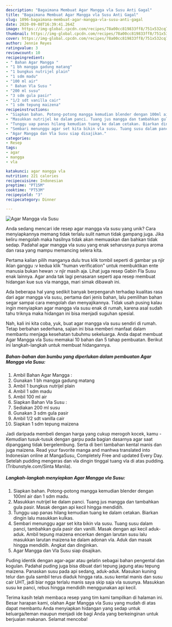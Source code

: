 ```yaml
---
description: "Bagaimana Membuat Agar Mangga vla Susu Anti Gagal"
title: "Bagaimana Membuat Agar Mangga vla Susu Anti Gagal"
slug: 1096-bagaimana-membuat-agar-mangga-vla-susu-anti-gagal
date: 2020-09-08T16:39:41.264Z
image: https://img-global.cpcdn.com/recipes/78a00cc819833ff8/751x532cq70/agar-mangga-vla-susu-foto-resep-utama.jpg
thumbnail: https://img-global.cpcdn.com/recipes/78a00cc819833ff8/751x532cq70/agar-mangga-vla-susu-foto-resep-utama.jpg
cover: https://img-global.cpcdn.com/recipes/78a00cc819833ff8/751x532cq70/agar-mangga-vla-susu-foto-resep-utama.jpg
author: Jennie Reyes
ratingvalue: 3
reviewcount: 10
recipeingredient:
- " Bahan Agar Mangga "
- "1 bh mangga gadung matang"
- "1 bungkus nutrijel plain"
- "1 sdm madu"
- "100 ml air"
- " Bahan Vla Susu "
- "200 ml susu"
- "3 sdm gula pasir"
- "1/2 sdt vanilla cair"
- "1 sdm tepung maizena"
recipeinstructions:
- "Siapkan bahan. Potong-potong mangga kemudian blender dengan 100ml air dan 1 sdm madu."
- "Masukkan nutrijel ke dalam panci. Tuang jus mangga dan tambahkan gula pasir. Masak dengan api kecil hingga mendidih."
- "Tunggu uap panas hilang kemudian tuang ke dalam cetakan. Biarkan dingin lalu masukkan kulkas."
- "Sembari menunggu agar set kita bikin vla susu. Tuang susu dalam panci, tambahkan gula pasir dan vanilli. Masak dengan api kecil aduk-aduk. Ambil tepung maizena encerkan dengan larutan susu lalu masukkan larutan maizena ke dalam adonan vla. Aduk dan masak hingga mendidih. Angkat dan dinginkan."
- "Agar Mangga dan Vla Susu siap disajikan."
categories:
- Resep
tags:
- agar
- mangga
- vla

katakunci: agar mangga vla 
nutrition: 221 calories
recipecuisine: Indonesian
preptime: "PT15M"
cooktime: "PT53M"
recipeyield: "3"
recipecategory: Dinner

---
```



![Agar Mangga vla Susu](https://img-global.cpcdn.com/recipes/78a00cc819833ff8/751x532cq70/agar-mangga-vla-susu-foto-resep-utama.jpg)

Anda sedang mencari ide resep agar mangga vla susu yang unik? Cara menyiapkannya memang tidak terlalu sulit namun tidak gampang juga. Jika keliru mengolah maka hasilnya tidak akan memuaskan dan bahkan tidak sedap. Padahal agar mangga vla susu yang enak seharusnya punya aroma dan rasa yang mampu memancing selera kita.

Pertama kalian pilih manganya dulu trus klik tombil seperti di gambar ya njir iklan ganggu :v kedua klik &#34;human verification&#34; untuk membuktikan ente manusia bukan hewan :v njir masih aja. Lihat juga resep Gabin Fla Susu enak lainnya. Agar anda tak lagi penasaran seperti apa resep membuat hidangan kue sus vla mangga, mari simak dibawah ini.

Ada beberapa hal yang sedikit banyak berpengaruh terhadap kualitas rasa dari agar mangga vla susu, pertama dari jenis bahan, lalu pemilihan bahan segar sampai cara mengolah dan menyajikannya. Tidak usah pusing kalau ingin menyiapkan agar mangga vla susu enak di rumah, karena asal sudah tahu triknya maka hidangan ini bisa menjadi suguhan spesial.


Nah, kali ini kita coba, yuk, buat agar mangga vla susu sendiri di rumah. Tetap berbahan sederhana, sajian ini bisa memberi manfaat dalam membantu menjaga kesehatan tubuhmu sekeluarga. Anda dapat membuat Agar Mangga vla Susu memakai 10 bahan dan 5 tahap pembuatan. Berikut ini langkah-langkah untuk membuat hidangannya.

<!--inarticleads1-->

##### Bahan-bahan dan bumbu yang diperlukan dalam pembuatan Agar Mangga vla Susu:

1. Ambil  Bahan Agar Mangga :
1. Gunakan 1 bh mangga gadung matang
1. Ambil 1 bungkus nutrijel plain
1. Ambil 1 sdm madu
1. Ambil 100 ml air
1. Siapkan  Bahan Vla Susu :
1. Sediakan 200 ml susu
1. Gunakan 3 sdm gula pasir
1. Ambil 1/2 sdt vanilla cair
1. Siapkan 1 sdm tepung maizena


Jadi daripada membeli dengan harga yang cukup merogoh kocek, kamu - Kemudian tusuk-tusuk dengan garpu pada bagian dasarnya agar saat dipanggang tidak bergelembung. Serta di beri tambahan kental manis dan juga maizena. Read your favorite manga and manhwa translated into Indonesian online at MangaSusu, Completely Free and updated Every Day. Setelah pudding mengeras dan vla dingin tinggal tuang vla di atas pudding. (Tribunstyle.com/Sinta Manila). 

<!--inarticleads2-->

##### Langkah-langkah menyiapkan Agar Mangga vla Susu:

1. Siapkan bahan. Potong-potong mangga kemudian blender dengan 100ml air dan 1 sdm madu.
1. Masukkan nutrijel ke dalam panci. Tuang jus mangga dan tambahkan gula pasir. Masak dengan api kecil hingga mendidih.
1. Tunggu uap panas hilang kemudian tuang ke dalam cetakan. Biarkan dingin lalu masukkan kulkas.
1. Sembari menunggu agar set kita bikin vla susu. Tuang susu dalam panci, tambahkan gula pasir dan vanilli. Masak dengan api kecil aduk-aduk. Ambil tepung maizena encerkan dengan larutan susu lalu masukkan larutan maizena ke dalam adonan vla. Aduk dan masak hingga mendidih. Angkat dan dinginkan.
1. Agar Mangga dan Vla Susu siap disajikan.


Puding identik dengan agar-agar atau gelatin sebagai bahan pengental dan kogulan. Padahal puding juga bisa dibuat dari tepung jagung atau tepung maizena. Panaskan susu pada api sedang, aduk-aduk. Masukan kuning telur dan gula sambil terus diaduk hingga rata..susu kental manis dan susu cair UHT, jadi biar ngga terlalu manis saya skip saja vla susunya. Masukkan susu ke panci, rebus hingga mendidih menggunakan api kecil. 

Terima kasih telah membaca resep yang tim kami tampilkan di halaman ini. Besar harapan kami, olahan Agar Mangga vla Susu yang mudah di atas dapat membantu Anda menyiapkan hidangan yang sedap untuk keluarga/teman maupun menjadi ide bagi Anda yang berkeinginan untuk berjualan makanan. Selamat mencoba!

